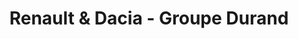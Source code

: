 ---
title: "Renault & Dacia - Groupe Durand"
url: /ales/renault-et-dacia-groupe-durand/
shop: voiture
---